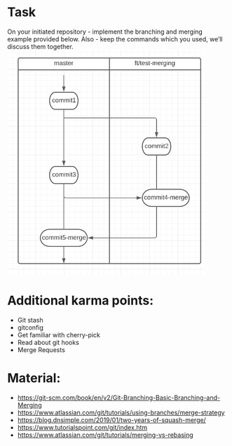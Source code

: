 # Task
On your initiated repository - implement the branching and merging example provided below. Also - keep the commands which you used, we’ll discuss them together.
![Git task](git.png "Git task")

# Additional karma points:
- Git stash
- gitconfig
- Get familiar with cherry-pick
- Read about git hooks
- Merge Requests 

# Material:
- https://git-scm.com/book/en/v2/Git-Branching-Basic-Branching-and-Merging 
- https://www.atlassian.com/git/tutorials/using-branches/merge-strategy 
- https://blog.dnsimple.com/2019/01/two-years-of-squash-merge/ 
- https://www.tutorialspoint.com/git/index.htm 
- https://www.atlassian.com/git/tutorials/merging-vs-rebasing

